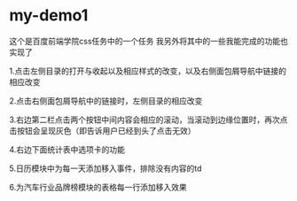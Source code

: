 # my-demo1
这个是百度前端学院css任务中的一个任务 我另外将其中的一些我能完成的功能也实现了

1.点击左侧目录的打开与收起以及相应样式的改变，以及右侧面包屑导航中链接的相应改变

2.点击右侧面包屑导航中的链接时，左侧目录的相应改变

3.右边第二栏点击两个按钮中间内容会相应的滚动，当滚动到边缘位置时，再次点击按钮会呈现灰色（即告诉用户已经到头了点击无效）

4.右边下面统计表中选项卡的功能

5.日历模块中为每一天添加移入事件，排除没有内容的td

6.为汽车行业品牌榜模块的表格每一行添加移入效果
